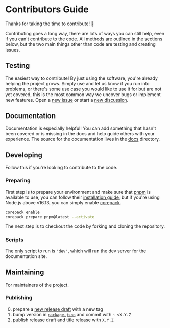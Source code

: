 # Contributors Guide

Thanks for taking the time to contribute! 🎉

Contributing goes a long way, there are lots of ways you can still help, even if you can't contribute to the code. All methods are outlined in the sections below, but the two main things other than code are testing and creating issues.

## Testing

The easiest way to contribute! By just using the software, you're already helping the project grows. Simply use and let us know if you run into problems, or there's some use case you would like to use it for but are not yet covered, this is the most common way we uncover bugs or implement new features. Open a [new issue](https://github.com/ignatiusmb/syv/issues/new/choose) or start a [new discussion](https://github.com/ignatiusmb/syv/discussions/new).

## Documentation

Documentation is especially helpful! You can add something that hasn't been covered or is missing in the docs and help guide others with your experience. The source for the documentation lives in the [docs](docs) directory.

## Developing

Follow this if you're looking to contribute to the code.

### Preparing

First step is to prepare your environment and make sure that [pnpm](https://pnpm.io/) is available to use, you can follow their [installation guide](https://pnpm.io/installation), but if you're using Node.js above v16.13, you can simply enable [corepack](https://nodejs.org/api/corepack.html).

```bash
corepack enable
corepack prepare pnpm@latest --activate
```

The next step is to checkout the code by forking and cloning the repository.

### Scripts

The only script to run is `"dev"`, which will run the dev server for the documentation site.

## Maintaining

For maintainers of the project.

### Publishing

0. prepare a [new release draft](https://github.com/ignatiusmb/syv/releases/new) with a new tag
1. bump version in [`package.json`](package.json) and commit with `~ vX.Y.Z`
2. publish release draft and title release with `X.Y.Z`
